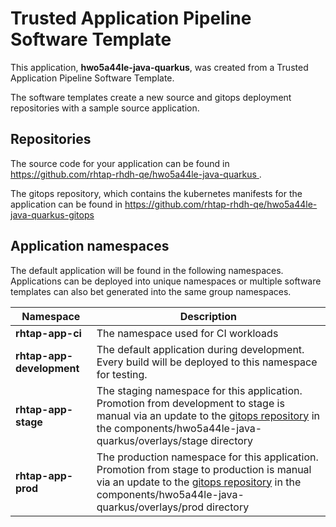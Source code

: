 # Trusted Application Pipeline Software Template

This application, **hwo5a44le-java-quarkus**, was created from a Trusted Application Pipeline Software Template.

The software templates create a new source and gitops deployment repositories with a sample source application. 

## Repositories

The source code for your application can be found in [https://github.com/rhtap-rhdh-qe/hwo5a44le-java-quarkus ](https://github.com/rhtap-rhdh-qe/hwo5a44le-java-quarkus ).
 
The gitops repository, which contains the kubernetes manifests for the application can be found in 
[https://github.com/rhtap-rhdh-qe/hwo5a44le-java-quarkus-gitops ](https://github.com/rhtap-rhdh-qe/hwo5a44le-java-quarkus-gitops ) 

## Application namespaces 

The default application will be found in the following namespaces. Applications can be deployed into unique namespaces or multiple software templates can also bet generated into the same group namespaces.  

|  Namespace   |  Description   |  
| -------- | -------- |
| **rhtap-app-ci** | The namespace used for CI workloads |
| **rhtap-app-development** | The default application during development. Every build will be deployed to this namespace for testing. |
| **rhtap-app-stage** | The staging namespace for this application. Promotion from development to stage is manual via an update to the [gitops repository](https://github.com/rhtap-rhdh-qe/hwo5a44le-java-quarkus-gitops ) in the components/hwo5a44le-java-quarkus/overlays/stage directory |
| **rhtap-app-prod** | The production namespace for this application. Promotion from stage to production is manual via an update to the [gitops repository](https://github.com/rhtap-rhdh-qe/hwo5a44le-java-quarkus-gitops ) in the components/hwo5a44le-java-quarkus/overlays/prod directory |